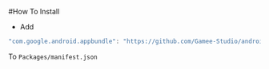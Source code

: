 #How To Install

- Add 
```csharp
"com.google.android.appbundle": "https://github.com/Gamee-Studio/android-app-bundle.git?path=Assets/_Root#1.4.0",
```

To `Packages/manifest.json`